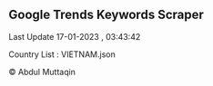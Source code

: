

## Google Trends Keywords Scraper 
 
Last Update 17-01-2023 , 03:43:42

Country List :
VIETNAM.json



© Abdul Muttaqin 
